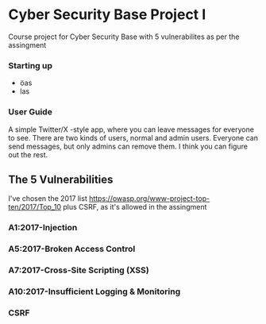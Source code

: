 # Cyber Security Base Project I
Course project for Cyber Security Base with 5 vulnerabilites as per the assingment

### Starting up
- öas
- las

### User Guide
A simple Twitter/X -style app, where you can leave messages for everyone to see. There are two kinds of users, normal and admin users. Everyone can send messages, but only admins can remove them. I think you can figure out the rest.

## The 5 Vulnerabilities
I've chosen the 2017 list https://owasp.org/www-project-top-ten/2017/Top_10 plus CSRF, as it's allowed in the assingment

### A1:2017-Injection

### A5:2017-Broken Access Control

### A7:2017-Cross-Site Scripting (XSS)

### A10:2017-Insufficient Logging & Monitoring

### CSRF
